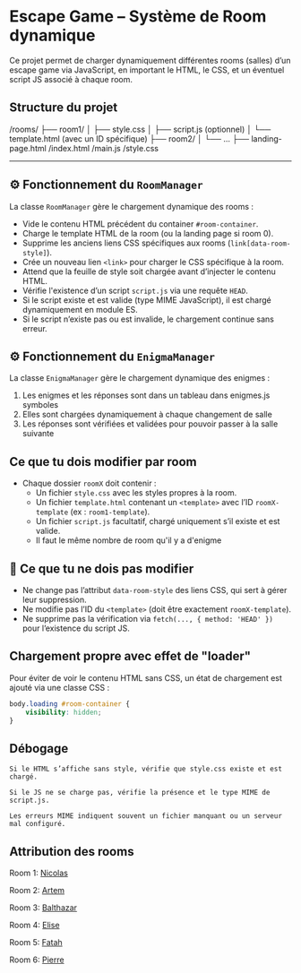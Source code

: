 # Escape Game – Système de Room dynamique

Ce projet permet de charger dynamiquement différentes rooms (salles) d’un escape game via JavaScript, en important le HTML, le CSS, et un éventuel script JS associé à chaque room.

## Structure du projet

/rooms/
├── room1/
│ ├── style.css
│ ├── script.js (optionnel)
│ └── template.html (avec un ID spécifique)
├── room2/
│ └── ...
├── landing-page.html
/index.html
/main.js
/style.css

---

## ⚙️ Fonctionnement du `RoomManager`

La classe `RoomManager` gère le chargement dynamique des rooms :

- Vide le contenu HTML précédent du container `#room-container`.
- Charge le template HTML de la room (ou la landing page si room 0).
- Supprime les anciens liens CSS spécifiques aux rooms (`link[data-room-style]`).
- Crée un nouveau lien `<link>` pour charger le CSS spécifique à la room.
- Attend que la feuille de style soit chargée avant d’injecter le contenu HTML.
- Vérifie l'existence d’un script `script.js` via une requête `HEAD`.
- Si le script existe et est valide (type MIME JavaScript), il est chargé dynamiquement en module ES.
- Si le script n’existe pas ou est invalide, le chargement continue sans erreur.

## ⚙️ Fonctionnement du `EnigmaManager`

La classe `EnigmaManager` gère le chargement dynamique des enigmes :

1. Les enigmes et les réponses sont dans un tableau dans enigmes.js symboles
2. Elles sont chargées dynamiquement à chaque changement de salle
3. Les réponses sont vérifiées et validées pour pouvoir passer à la salle suivante

## Ce que tu dois **modifier par room**

- Chaque dossier `roomX` doit contenir :
  - Un fichier `style.css` avec les styles propres à la room.
  - Un fichier `template.html` contenant un `<template>` avec l’ID `roomX-template` (ex : `room1-template`).
  - Un fichier `script.js` facultatif, chargé uniquement s’il existe et est valide.
  - Il faut le même nombre de room qu'il y a d'enigme

## 🚫 Ce que tu ne dois **pas modifier**

- Ne change pas l’attribut `data-room-style` des liens CSS, qui sert à gérer leur suppression.
- Ne modifie pas l’ID du `<template>` (doit être exactement `roomX-template`).
- Ne supprime pas la vérification via `fetch(..., { method: 'HEAD' })` pour l’existence du script JS.

## Chargement propre avec effet de "loader"

Pour éviter de voir le contenu HTML sans CSS, un état de chargement est ajouté via une classe CSS :

```css
body.loading #room-container {
	visibility: hidden;
}
```

## Débogage

    Si le HTML s’affiche sans style, vérifie que style.css existe et est chargé.

    Si le JS ne se charge pas, vérifie la présence et le type MIME de script.js.

    Les erreurs MIME indiquent souvent un fichier manquant ou un serveur mal configuré.

## Attribution des rooms

Room 1: [Nicolas](https://github.com/zoyberg-max)

Room 2: [Artem](https://github.com/syss69)

Room 3: [Balthazar](https://github.com/CBalthazar)

Room 4: [Elise](https://github.com/seliegarrigues)

Room 5: [Fatah](https://github.com/Fatah872218)

Room 6: [Pierre](https://github.com/Tudwall)

